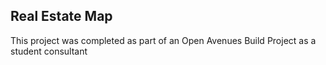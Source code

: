 ## Real Estate Map

This project was completed as part of an Open Avenues Build Project as a student consultant



